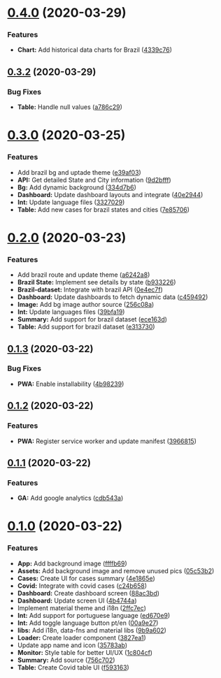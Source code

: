 # [0.4.0](https://github.com/GuiMend/humanity-agains-coronavirus/compare/v0.3.2...v0.4.0) (2020-03-29)


### Features

* **Chart:** Add historical data charts for Brazil ([4339c76](https://github.com/GuiMend/humanity-agains-coronavirus/commit/4339c76e4181505d3b0791af48e8f5e56bbcb9a8))



## [0.3.2](https://github.com/GuiMend/humanity-agains-coronavirus/compare/v0.3.1...v0.3.2) (2020-03-29)


### Bug Fixes

* **Table:** Handle null values ([a786c29](https://github.com/GuiMend/humanity-agains-coronavirus/commit/a786c2920e5b67d27435f636893aee9ef2397876))



# [0.3.0](https://github.com/GuiMend/humanity-agains-coronavirus/compare/v0.2.0...v0.3.0) (2020-03-25)


### Features

* Add brazil bg and uptade theme ([e39af03](https://github.com/GuiMend/humanity-agains-coronavirus/commit/e39af0343d5bc0a6ef2edc60a9c908010c363e89))
* **API:** Get detailed State and City information ([9d2bfff](https://github.com/GuiMend/humanity-agains-coronavirus/commit/9d2bfff71668e7e588cb15c21021b3f78c2da83f))
* **Bg:** Add dynamic background ([334d7b6](https://github.com/GuiMend/humanity-agains-coronavirus/commit/334d7b60a7f9885120e9806897f66d39b5039032))
* **Dashboard:** Update dashboard layouts and integrate ([40e2944](https://github.com/GuiMend/humanity-agains-coronavirus/commit/40e29448868c57a8ddb3cf67a1884df0c8d7151a))
* **Int:** Update language files ([3327029](https://github.com/GuiMend/humanity-agains-coronavirus/commit/3327029b8ff28f6477038507aba1076c49e138a7))
* **Table:** Add new cases for brazil states and cities ([7e85706](https://github.com/GuiMend/humanity-agains-coronavirus/commit/7e8570667e2c83f7f58e6191729e667166510f33))



# [0.2.0](https://github.com/GuiMend/humanity-agains-coronavirus/compare/v0.1.3...v0.2.0) (2020-03-23)


### Features

* Add brazil route and update theme ([a6242a8](https://github.com/GuiMend/humanity-agains-coronavirus/commit/a6242a8a28586340b52b97d392d6f71f12a1cfc4))
* **Brazil State:** Implement see details by state ([b933226](https://github.com/GuiMend/humanity-agains-coronavirus/commit/b9332263e6d81a167dc02f2ed015c0cc961388bf))
* **Brazil-dataset:** Integrate with brazil API ([0e4ec7f](https://github.com/GuiMend/humanity-agains-coronavirus/commit/0e4ec7f4ae9e92a8bb8770b4d3349409569f315a))
* **Dashboard:** Update dashboards to fetch dynamic data ([c459492](https://github.com/GuiMend/humanity-agains-coronavirus/commit/c459492a210826b1a59c15f947230a31e515cdfe))
* **Image:** Add bg image author source ([256c08a](https://github.com/GuiMend/humanity-agains-coronavirus/commit/256c08a0d2734e3c034431b0a4df456a8748ba73))
* **Int:** Update languages files ([39bfa19](https://github.com/GuiMend/humanity-agains-coronavirus/commit/39bfa19d8d9e2fd29df8deff08c2ad3a5289f32e))
* **Summary:** Add support for brazil dataset ([ece163d](https://github.com/GuiMend/humanity-agains-coronavirus/commit/ece163daa2670407463bc7c3ceb5b41aae6f581c))
* **Table:** Add support for brazil dataset ([e313730](https://github.com/GuiMend/humanity-agains-coronavirus/commit/e313730772a9f1c584aebe6f87b8b7f2e125fce5))



## [0.1.3](https://github.com/GuiMend/humanity-agains-coronavirus/compare/v0.1.2...v0.1.3) (2020-03-22)


### Bug Fixes

* **PWA:** Enable installability ([4b98239](https://github.com/GuiMend/humanity-agains-coronavirus/commit/4b982393b79b00a8dfeae7a037dbad913ae6ffd6))



## [0.1.2](https://github.com/GuiMend/humanity-agains-coronavirus/compare/v0.1.1...v0.1.2) (2020-03-22)


### Features

* **PWA:** Register service worker and update manifest ([3966815](https://github.com/GuiMend/humanity-agains-coronavirus/commit/39668152b5ba8f04266698e01e408d93df39f3f0))



## [0.1.1](https://github.com/GuiMend/humanity-agains-coronavirus/compare/v0.1.0...v0.1.1) (2020-03-22)


### Features

* **GA:** Add google analytics ([cdb543a](https://github.com/GuiMend/humanity-agains-coronavirus/commit/cdb543a45e46d3e833af83960492a36fe643a41b))



# [0.1.0](https://github.com/GuiMend/humanity-agains-coronavirus/compare/v0.0.0...v0.1.0) (2020-03-22)


### Features

* **App:** Add background image ([ffffb69](https://github.com/GuiMend/humanity-agains-coronavirus/commit/ffffb69a7dbd7fa3f25dbed3f7cbf82defc12d47))
* **Assets:** Add background image and remove unused pics ([05c53b2](https://github.com/GuiMend/humanity-agains-coronavirus/commit/05c53b2c92dc675468063f3a281168e979198a11))
* **Cases:** Create UI for cases summary ([4e1865e](https://github.com/GuiMend/humanity-agains-coronavirus/commit/4e1865e81322613226e0fc909f359b630c64042d))
* **Covid:** Integrate with covid cases ([c24b658](https://github.com/GuiMend/humanity-agains-coronavirus/commit/c24b6587f4f2e3fea88448fcecf762d9d9594806))
* **Dashboard:** Create dashboard screen ([88ac3bd](https://github.com/GuiMend/humanity-agains-coronavirus/commit/88ac3bd17ab829b35083ed283e2328c052a7780b))
* **Dashboard:** Update screen UI ([4b4744a](https://github.com/GuiMend/humanity-agains-coronavirus/commit/4b4744a92348740f20d67f5fa79152a82a584559))
* Implement material theme and i18n ([2ffc7ec](https://github.com/GuiMend/humanity-agains-coronavirus/commit/2ffc7ec45f86876b8240accc8ca8e178e7e51953))
* **Int:** Add support for portuguese language ([ed670e9](https://github.com/GuiMend/humanity-agains-coronavirus/commit/ed670e9d14112270b265752de0c88a601b5dcaa7))
* **Int:** Add toggle language button pt/en ([00a9e27](https://github.com/GuiMend/humanity-agains-coronavirus/commit/00a9e276095e50ce512723451bd94c96a3ac4eb7))
* **libs:** Add i18n, data-fns and material libs ([9b9a602](https://github.com/GuiMend/humanity-agains-coronavirus/commit/9b9a60204e195e04e3a6b0c8b47a0cb6449c57a1))
* **Loader:** Create loader component ([3827ea1](https://github.com/GuiMend/humanity-agains-coronavirus/commit/3827ea1e9fba85e45650442bc38e58fd21fec80e))
* Update app name and icon ([35783ab](https://github.com/GuiMend/humanity-agains-coronavirus/commit/35783abcd96f5068c2f4132eaa4f8b4c5e388131))
* **Monitor:** Style table for better UI/UX ([1c804cf](https://github.com/GuiMend/humanity-agains-coronavirus/commit/1c804cfbe83b79e0034ce904d5a6e92a3c47bb15))
* **Summary:** Add source ([756c702](https://github.com/GuiMend/humanity-agains-coronavirus/commit/756c7023d7c1afe33a8dfc738eb0abab457d421a))
* **Table:** Create Covid table UI ([f593163](https://github.com/GuiMend/humanity-agains-coronavirus/commit/f593163909d9fdd6776d2ab207508117f6e55d08))



